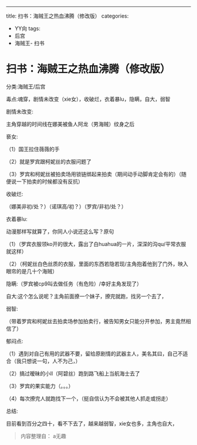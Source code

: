 ---
title: 扫书：海贼王之热血沸腾（修改版）
categories:
- YY向
tags:
- 后宫
- 海贼王- 扫书
# 扫书：海贼王之热血沸腾（修改版）
分类:海贼王/后宫

毒点:魂穿，剧情未改变（xie女），收破烂，衣着暴lu，隐瞒，自大，弱智

剧情未改变:

主角穿越的时间线在娜美被鱼人阿龙（男海贼）纹身之后

亵女:

（1）国王拉住薇薇的手

（2）就是罗宾跟柯妮丝的衣服问题了

（3）罗宾和柯妮丝被拍卖场用锁链绑起来拍卖（期间动手动脚肯定会有的）（随便说一下拍卖的时候都没有反抗）

收破烂:

（娜美非初/处？）（诺琪高/初？）（罗宾/非初/处？）

衣着暴lu:

动漫那样写就算了，你同人小说还这么写？原句

（1）（罗宾衣服领ko开的很大，露出了白huahua的一片，深深的沟qu/平常衣服就这样）

（2）（柯妮丝白色丝质的衣服，里面的东西若隐若现/主角抱着他到了门外，映入眼帘的是几十个海贼）

隐瞒:（罗宾被cp9叫去做任务（有危险）/幸好主角发现了）

自大:这个怎么说呢？主角前面撩一个妹子，撩完就跑，找另一个去了，

弱智:

（带着罗宾和柯妮丝去拍卖场参加拍卖行，被告知男女只能分开参加，男主竟然相信了）

郁闷点:

（1）遇到对自己有用的武器不要，留给原剧情的武器主人，美名其曰，自己不适合（我只想说一句，人不为己，）

（2）搞过暧昧的小ll（阿碧丝）跑到路飞船上当航海士去了

（3）罗宾的果实能力（。。。）

（4）每次撩完人就跑找下一个，（挺自信认为不会被其他人抓走或拐走）

总结:

目前看到百分之四十，看不下去了，越来越弱智，xie女也多，主角也自大，


> 内容整理自： a无趣